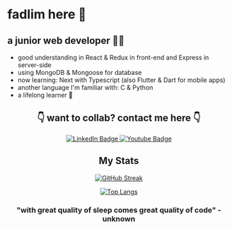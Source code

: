 # fadlim here 🫡

## a junior web developer 👨‍💻

- good understanding in React & Redux in front-end and Express in server-side
- using MongoDB & Mongoose for database
- now learning: Next with Typescript (also Flutter & Dart for mobile apps)
- another language I'm familiar with: C & Python
- a lifelong learner 👀

<div align="center">
    <h2>👇 want to collab? contact me here 👇</h2>
    <div id="badges">
        <a href="https://linkedin.com/in/mfadlika">
            <img src="https://img.shields.io/badge/LinkedIn-blue?style=for-the-badge&logo=linkedin&logoColor=white" alt="LinkedIn Badge"/>
        </a>
        <a href="mailto: mfadlika@outlook.com">
            <img src="https://img.shields.io/badge/Mail-blue?style=for-the-badge&logo=gmail&logoColor=white" alt="Youtube Badge"/>
        </a>
    </div>
    <div>
        <h2>My Stats</h2>
        
[![GitHub Streak](http://github-readme-streak-stats.herokuapp.com?user=mfadlika&theme=neon-dark)](https://git.io/streak-stats)

[![Top Langs](https://github-readme-stats.vercel.app/api/top-langs/?username=mfadlika&layout=compact&theme=vision-friendly-dark)](https://github.com/mfadlika/github-readme-stats)
        <h3>
            "with great quality of sleep comes great quality of code" - unknown
        </h3>
    </div>
</div>
